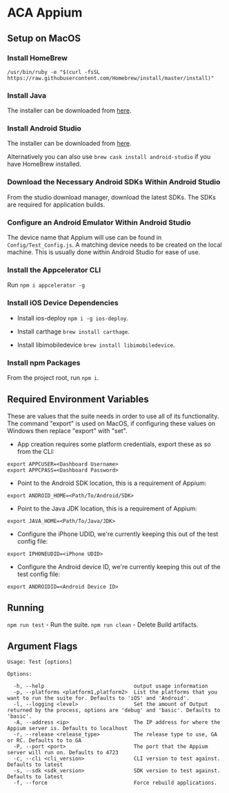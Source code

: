 # ACA Appium

## Setup on MacOS

### Install HomeBrew
`/usr/bin/ruby -e "$(curl -fsSL https://raw.githubusercontent.com/Homebrew/install/master/install)"`

### Install Java
The installer can be downloaded from [here](https://www.oracle.com/technetwork/java/javase/downloads/index.html).

### Install Android Studio
The installer can be downloaded from [here](https://developer.android.com/studio/).

Alternatively you can also use `brew cask install android-studio` if you have HomeBrew installed.

### Download the Necessary Android SDKs Within Android Studio
From the studio download manager, download the latest SDKs. The SDKs are required for application builds.

### Configure an Android Emulator Within Android Studio
The device name that Appium will use can be found in `Config/Test_Config.js`. A matching device needs to be created on the local machine. This is usually done within Android Studio for ease of use.

### Install the Appcelerator CLI
Run `npm i appcelerator -g`

### Install iOS Device Dependencies
* Install ios-deploy `npm i -g ios-deploy`.

* Install carthage `brew install carthage`.

* Install libimobiledevice `brew install libimobiledevice`.

### Install npm Packages
From the project root, run `npm i`.

## Required Environment Variables
These are values that the suite needs in order to use all of its functionality. The command "export" is used on MacOS, if configuring these values on Windows then replace "export" with "set".

* App creation requires some platform credentials, export these as so from the CLI:
```
export APPCUSER=<Dashboard Username>
export APPCPASS=<Dashboard Password>
```

* Point to the Android SDK location, this is a requirement of Appium:
```
export ANDROID_HOME=<Path/To/Android/SDK>
```

* Point to the Java JDK location, this is a requirement of Appium:
```
export JAVA_HOME=<Path/To/Java/JDK>
```

* Configure the iPhone UDID, we're currently keeping this out of the test config file:
```
export IPHONEUDID=<iPhone UDID>
```

* Configure the Android device ID, we're currently keeping this out of the test config file:
```
export ANDROIDID=<Android Device ID>
```

## Running
`npm run test` - Run the suite.
`npm run clean` - Delete Build artifacts.

## Argument Flags
```
Usage: Test [options]

Options:

  -h, --help                             output usage information
  -p, --platforms <platform1,platform2>  List the platforms that you want to run the suite for. Defaults to 'iOS' and 'Android'.
  -l, --logging <level>                  Set the amount of Output returned by the process, options are 'debug' and 'basic'. Defaults to 'basic'.
  -A, --address <ip>                     The IP address for where the Appium server is. Defaults to localhost
  -r, --release <release_type>           The release type to use, GA or RC. Defaults to to GA
  -P, --port <port>                      The port that the Appium server will run on. Defaults to 4723
  -c, --cli <cli_version>                CLI version to test against. Defaults to latest
  -s, --sdk <sdk_version>                SDK version to test against. Defaults to latest
  -f, --force                            Force rebuild applications.
```
